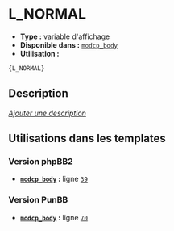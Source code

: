 # L_NORMAL
* __Type :__ variable d'affichage
* __Disponible dans :__ [`modcp_body`](../tpl/var/modcp_body.md#readme)
* __Utilisation :__

```html
{L_NORMAL}
```

## Description
[*Ajouter une description*](https://fa-tvars.appspot.com/var/L_NORMAL)

## Utilisations dans les templates

### Version phpBB2
* __[`modcp_body`](../tpl/var/modcp_body.md#readme) :__ ligne [`39`](../tpl/src/subsilver/modcp_body.tpl#L39)

### Version PunBB
* __[`modcp_body`](../tpl/var/modcp_body.md#readme) :__ ligne [`70`](../tpl/src/punbb/modcp_body.tpl#L70)